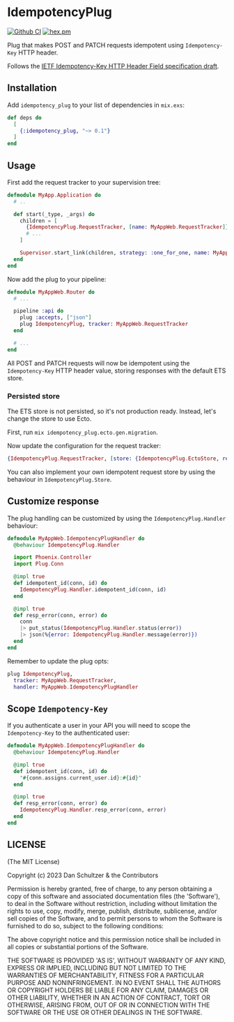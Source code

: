 # IdempotencyPlug

[![Github CI](https://github.com/danschultzer/idempotency_plug/workflows/CI/badge.svg)](https://github.com/danschultzer/idempotency_plug/actions?query=workflow%3ACI)
[![hex.pm](https://img.shields.io/hexpm/v/idempotency_plug.svg)](https://hex.pm/packages/idempotency_plug)

<!-- MDOC !-->

Plug that makes POST and PATCH requests idempotent using `Idempotency-Key` HTTP header.

Follows the [IETF Idempotency-Key HTTP Header Field specification draft](https://datatracker.ietf.org/doc/draft-ietf-httpapi-idempotency-key-header/).

<!-- MDOC !-->

## Installation

Add `idempotency_plug` to your list of dependencies in `mix.exs`:

```elixir
def deps do
  [
    {:idempotency_plug, "~> 0.1"}
  ]
end
```

## Usage

First add the request tracker to your supervision tree:

```elixir
defmodule MyApp.Application do
  # ..

  def start(_type, _args) do
    children = [
      {IdempotencyPlug.RequestTracker, [name: MyAppWeb.RequestTracker]}
      # ...
    ]

    Supervisor.start_link(children, strategy: :one_for_one, name: MyApp.Supervisor)
  end
end
```

Now add the plug to your pipeline:

```elixir
defmodule MyAppWeb.Router do
  # ...

  pipeline :api do
    plug :accepts, ["json"]
    plug IdempotencyPlug, tracker: MyAppWeb.RequestTracker
  end

  # ...
end
```

All POST and PATCH requests will now be idempotent using the `Idempotency-Key` HTTP header value, storing responses with the default ETS store.

### Persisted store

The ETS store is not persisted, so it's not production ready. Instead, let's change the store to use Ecto.

First, run `mix idempotency_plug.ecto.gen.migration`.

Now update the configuration for the request tracker:

```elixir
{IdempotencyPlug.RequestTracker, [store: {IdempotencyPlug.EctoStore, repo: MyApp.Repo}]}
```

You can also implement your own idempotent request store by using the behaviour in `IdempotencyPlug.Store`.

## Customize response

The plug handling can be customized by using the `IdempotencyPlug.Handler` behaviour:

```elixir
defmodule MyAppWeb.IdempotencyPlugHandler do
  @behaviour IdempotencyPlug.Handler

  import Phoenix.Controller
  import Plug.Conn

  @impl true
  def idempotent_id(conn, id) do
    IdempotencyPlug.Handler.idempotent_id(conn, id)
  end

  @impl true
  def resp_error(conn, error) do
    conn
    |> put_status(IdempotencyPlug.Handler.status(error))
    |> json(%{error: IdempotencyPlug.Handler.message(error)})
  end
end
```

Remember to update the plug opts:

```elixir
plug IdempotencyPlug,
  tracker: MyAppWeb.RequestTracker,
  handler: MyAppWeb.IdempotencyPlugHandler
```

## Scope `Idempotency-Key`

If you authenticate a user in your API you will need to scope the `Idempotency-Key` to the authenticated user:

```elixir
defmodule MyAppWeb.IdempotencyPlugHandler do
  @behaviour IdempotencyPlug.Handler

  @impl true
  def idempotent_id(conn, id) do
    "#{conn.assigns.current_user.id}:#{id}"
  end

  @impl true
  def resp_error(conn, error) do
    IdempotencyPlug.Handler.resp_error(conn, error)
  end
end
```

<!-- MDOC !-->

## LICENSE

(The MIT License)

Copyright (c) 2023 Dan Schultzer & the Contributors

Permission is hereby granted, free of charge, to any person obtaining a copy of this software and associated documentation files (the 'Software'), to deal in the Software without restriction, including without limitation the rights to use, copy, modify, merge, publish, distribute, sublicense, and/or sell copies of the Software, and to permit persons to whom the Software is furnished to do so, subject to the following conditions:

The above copyright notice and this permission notice shall be included in all copies or substantial portions of the Software.

THE SOFTWARE IS PROVIDED 'AS IS', WITHOUT WARRANTY OF ANY KIND, EXPRESS OR IMPLIED, INCLUDING BUT NOT LIMITED TO THE WARRANTIES OF MERCHANTABILITY, FITNESS FOR A PARTICULAR PURPOSE AND NONINFRINGEMENT. IN NO EVENT SHALL THE AUTHORS OR COPYRIGHT HOLDERS BE LIABLE FOR ANY CLAIM, DAMAGES OR OTHER LIABILITY, WHETHER IN AN ACTION OF CONTRACT, TORT OR OTHERWISE, ARISING FROM, OUT OF OR IN CONNECTION WITH THE SOFTWARE OR THE USE OR OTHER DEALINGS IN THE SOFTWARE.
